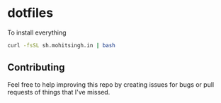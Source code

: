 # dotfiles

To install everything

```sh
curl -fsSL sh.mohitsingh.in | bash
```

## Contributing

Feel free to help improving this repo by creating issues for bugs or pull requests of things that I've missed.
